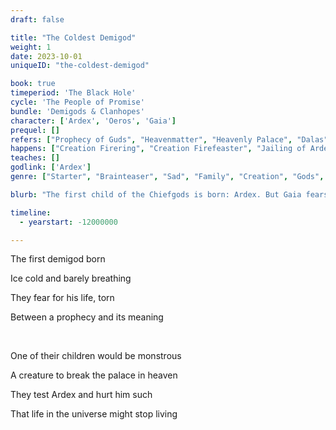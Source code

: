 ```yaml
---
draft: false

title: "The Coldest Demigod"
weight: 1
date: 2023-10-01
uniqueID: "the-coldest-demigod"

book: true
timeperiod: 'The Black Hole'
cycle: 'The People of Promise'
bundle: 'Demigods & Clanhopes'
character: ['Ardex', 'Oeros', 'Gaia']
prequel: []
refers: ["Prophecy of Guds", "Heavenmatter", "Heavenly Palace", "Dalas", "Zyme", "Earthwaker", "Skydancer", "Sunbeamer"]
happens: ["Creation Firering", "Creation Firefeaster", "Jailing of Ardex", "Birth of Ardex"]
teaches: []
godlink: ['Ardex']
genre: ["Starter", "Brainteaser", "Sad", "Family", "Creation", "Gods", "Biology"]

blurb: "The first child of the Chiefgods is born: Ardex. But Gaia fears he is a monster they must destroy, while Oeros' fatherly pride perhaps gives Ardex too many helping hands."

timeline:
  - yearstart: -12000000

---
```


The first demigod born

Ice cold and barely breathing

They fear for his life, torn

Between a prophecy and its meaning

&nbsp;

One of their children would be monstrous

A creature to break the palace in heaven

They test Ardex and hurt him such

That life in the universe might stop living